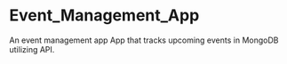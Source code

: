 # Event_Management_App
An event management app
App that tracks upcoming events in MongoDB utilizing API.
